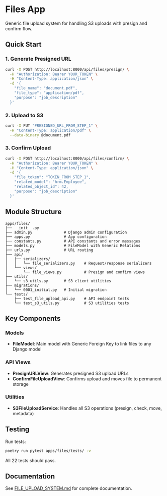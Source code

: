 # Files App

Generic file upload system for handling S3 uploads with presign and confirm flow.

## Quick Start

### 1. Generate Presigned URL

```bash
curl -X POST http://localhost:8000/api/files/presign/ \
  -H "Authorization: Bearer YOUR_TOKEN" \
  -H "Content-Type: application/json" \
  -d '{
    "file_name": "document.pdf",
    "file_type": "application/pdf",
    "purpose": "job_description"
  }'
```

### 2. Upload to S3

```bash
curl -X PUT "PRESIGNED_URL_FROM_STEP_1" \
  -H "Content-Type: application/pdf" \
  --data-binary @document.pdf
```

### 3. Confirm Upload

```bash
curl -X POST http://localhost:8000/api/files/confirm/ \
  -H "Authorization: Bearer YOUR_TOKEN" \
  -H "Content-Type: application/json" \
  -d '{
    "file_token": "TOKEN_FROM_STEP_1",
    "related_model": "hrm.Employee",
    "related_object_id": 42,
    "purpose": "job_description"
  }'
```

## Module Structure

```
apps/files/
├── __init__.py
├── admin.py              # Django admin configuration
├── apps.py               # App configuration
├── constants.py          # API constants and error messages
├── models.py             # FileModel with Generic Relations
├── urls.py               # URL routing
├── api/
│   ├── serializers/
│   │   └── file_serializers.py    # Request/response serializers
│   └── views/
│       └── file_views.py          # Presign and confirm views
├── utils/
│   └── s3_utils.py       # S3 client utilities
├── migrations/
│   └── 0001_initial.py   # Initial migration
└── tests/
    ├── test_file_upload_api.py    # API endpoint tests
    └── test_s3_utils.py           # S3 utilities tests
```

## Key Components

### Models

- **FileModel**: Main model with Generic Foreign Key to link files to any Django model

### API Views

- **PresignURLView**: Generates presigned S3 upload URLs
- **ConfirmFileUploadView**: Confirms upload and moves file to permanent storage

### Utilities

- **S3FileUploadService**: Handles all S3 operations (presign, check, move, metadata)

## Testing

Run tests:
```bash
poetry run pytest apps/files/tests/ -v
```

All 22 tests should pass.

## Documentation

See [FILE_UPLOAD_SYSTEM.md](../../docs/FILE_UPLOAD_SYSTEM.md) for complete documentation.

